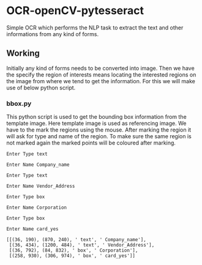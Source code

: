 # OCR-openCV-pytesseract
Simple OCR which performs the NLP task to extract the text and other informations from any kind of forms.

## Working
Initially any kind of forms needs to be converted into image. Then we have the specify the region of interests means locating the interested regions on the image from where we tend to get the information. For this we will make use of below python script.

### bbox.py
This python script is used to get the bounding box information from the template image. Here template image is used as referencing image. We have to the mark the regions using the mouse. After marking the region it will ask for type and name of the region. To make sure the same region is not marked again the marked points will be coloured after marking.

```
Enter Type text

Enter Name Company_name

Enter Type text

Enter Name Vendor_Address

Enter Type box

Enter Name Corporation

Enter Type box

Enter Name card_yes

[[(36, 190), (870, 240), ' text', ' Company_name'],
 [(36, 434), (1200, 484), ' text', ' Vendor_Address'],
 [(36, 792), (84, 832), ' box', ' Corporation'],
 [(258, 930), (306, 974), ' box', ' card_yes']]
 ```

